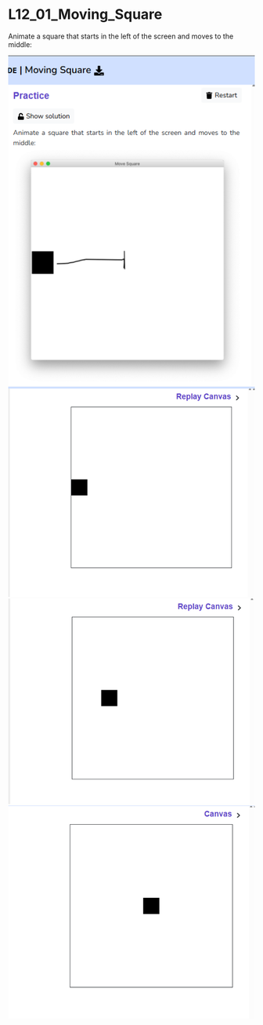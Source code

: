 # L12_01_Moving_Square
Animate a square that starts in the left of the screen and moves to the middle:

![Moving_Square](L12_01_Moving_Square_01.png)
![Moving_Square](L12_01_Moving_Square_02.png)
![Moving_Square](L12_01_Moving_Square_03.png)
![Moving_Square](L12_01_Moving_Square_04.png)

